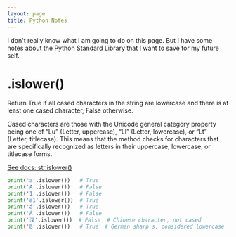```yaml
---
layout: page
title: Python Notes
---
```


I don't really know what I am going to do on this page. But I have some notes about the Python Standard Library that I want to save for my future self.

# .islower()

Return True if all cased characters in the string are lowercase and there is at least one cased character, False otherwise.

Cased characters are those with the Unicode general category property being one of “Lu” (Letter, uppercase), “Ll” (Letter, lowercase), or “Lt” (Letter, titlecase). This means that the method checks for characters that are specifically recognized as letters in their uppercase, lowercase, or titlecase forms.

 [See docs: str.islower()](https://docs.python.org/3/library/stdtypes.html#str.islower)

```python
print('a'.islower())   # True
print('A'.islower())   # False
print('1'.islower())   # False
print('a1'.islower())  # True
print('á'.islower())   # True
print('Á'.islower())   # False
print('汉'.islower())  # False  # Chinese character, not cased
print('ß'.islower())   # True  # German sharp s, considered lowercase
```